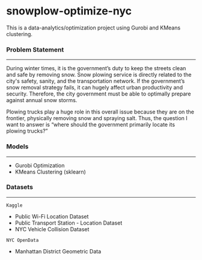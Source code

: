 # snowplow-optimize-nyc

This is a data-analytics/optimization project using Gurobi and KMeans clustering.

### Problem Statement
---
During winter times, it is the government’s duty to keep the streets clean and safe by removing snow.
Snow plowing service is directly related to the city's safety, sanity, and the transportation network.
If the government’s snow removal strategy fails, it can hugely affect urban productivity and security.
Therefore, the city government must be able to optimally prepare against annual snow storms.

Plowing trucks play a huge role in this overall issue because they are on the frontier, physically removing
snow and spraying salt. Thus, the question I want to answer is “where should the government primarily locate its plowing trucks?”

### Models
---
- Gurobi Optimization
- KMeans Clustering (sklearn)

### Datasets
---
```Kaggle```
- Public Wi-Fi Location Dataset
- Public Transport Station - Location Dataset
- NYC Vehicle Collision Dataset

```NYC OpenData```
- Manhattan District Geometric Data

